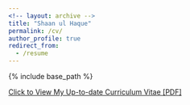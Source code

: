 ```yaml
---
<!-- layout: archive -->
title: "Shaan ul Haque"
permalink: /cv/
author_profile: true
redirect_from:
  - /resume
---
```


{% include base_path %}

[Click to View My Up-to-date Curriculum Vitae [PDF]](http://shaan3130.github.io/files/resume.pdf)

<!-- <embed src="http://ameyanjarlekar.github.io/files/CV.pdf" width="650" height="1800" type='application/pdf'> -->

